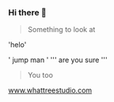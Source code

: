 ### Hi there 👋
>Something to look at 

'helo'

'
jump man
'
'''
are you sure
'''
>You too

www.whattreestudio.com

